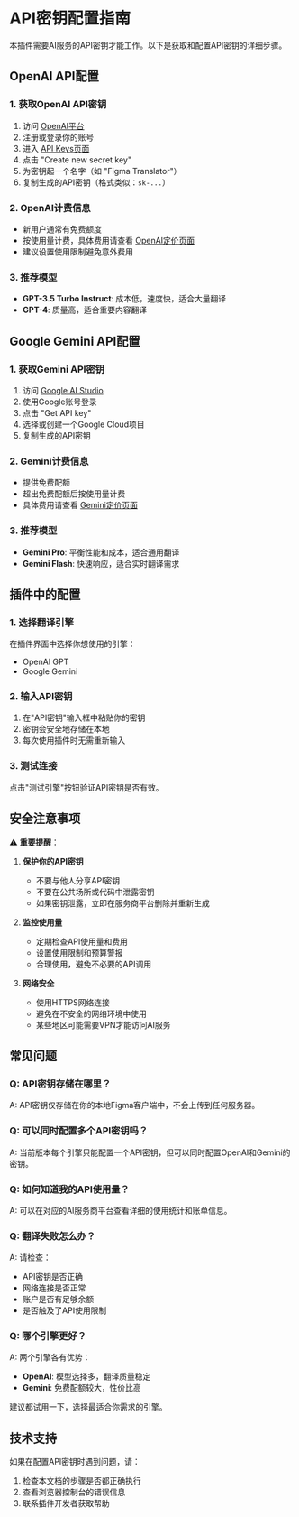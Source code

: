 # API密钥配置指南

本插件需要AI服务的API密钥才能工作。以下是获取和配置API密钥的详细步骤。

## OpenAI API配置

### 1. 获取OpenAI API密钥

1. 访问 [OpenAI平台](https://platform.openai.com/)
2. 注册或登录你的账号
3. 进入 [API Keys页面](https://platform.openai.com/api-keys)
4. 点击 "Create new secret key"
5. 为密钥起一个名字（如 "Figma Translator"）
6. 复制生成的API密钥（格式类似：`sk-...`）

### 2. OpenAI计费信息

- 新用户通常有免费额度
- 按使用量计费，具体费用请查看 [OpenAI定价页面](https://openai.com/pricing)
- 建议设置使用限制避免意外费用

### 3. 推荐模型

- **GPT-3.5 Turbo Instruct**: 成本低，速度快，适合大量翻译
- **GPT-4**: 质量高，适合重要内容翻译

## Google Gemini API配置

### 1. 获取Gemini API密钥

1. 访问 [Google AI Studio](https://makersuite.google.com/)
2. 使用Google账号登录
3. 点击 "Get API key"
4. 选择或创建一个Google Cloud项目
5. 复制生成的API密钥

### 2. Gemini计费信息

- 提供免费配额
- 超出免费配额后按使用量计费
- 具体费用请查看 [Gemini定价页面](https://ai.google.dev/pricing)

### 3. 推荐模型

- **Gemini Pro**: 平衡性能和成本，适合通用翻译
- **Gemini Flash**: 快速响应，适合实时翻译需求

## 插件中的配置

### 1. 选择翻译引擎
在插件界面中选择你想使用的引擎：
- OpenAI GPT
- Google Gemini

### 2. 输入API密钥
1. 在"API密钥"输入框中粘贴你的密钥
2. 密钥会安全地存储在本地
3. 每次使用插件时无需重新输入

### 3. 测试连接
点击"测试引擎"按钮验证API密钥是否有效。

## 安全注意事项

⚠️ **重要提醒**：

1. **保护你的API密钥**
   - 不要与他人分享API密钥
   - 不要在公共场所或代码中泄露密钥
   - 如果密钥泄露，立即在服务商平台删除并重新生成

2. **监控使用量**
   - 定期检查API使用量和费用
   - 设置使用限制和预算警报
   - 合理使用，避免不必要的API调用

3. **网络安全**
   - 使用HTTPS网络连接
   - 避免在不安全的网络环境中使用
   - 某些地区可能需要VPN才能访问AI服务

## 常见问题

### Q: API密钥存储在哪里？
A: API密钥仅存储在你的本地Figma客户端中，不会上传到任何服务器。

### Q: 可以同时配置多个API密钥吗？
A: 当前版本每个引擎只能配置一个API密钥，但可以同时配置OpenAI和Gemini的密钥。

### Q: 如何知道我的API使用量？
A: 可以在对应的AI服务商平台查看详细的使用统计和账单信息。

### Q: 翻译失败怎么办？
A: 请检查：
- API密钥是否正确
- 网络连接是否正常
- 账户是否有足够余额
- 是否触及了API使用限制

### Q: 哪个引擎更好？
A: 两个引擎各有优势：
- **OpenAI**: 模型选择多，翻译质量稳定
- **Gemini**: 免费配额较大，性价比高

建议都试用一下，选择最适合你需求的引擎。

## 技术支持

如果在配置API密钥时遇到问题，请：
1. 检查本文档的步骤是否都正确执行
2. 查看浏览器控制台的错误信息
3. 联系插件开发者获取帮助